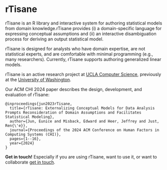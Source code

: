 # rTisane

rTisane is an R library and interactive system for authoring statistical models from domain knowledge.rTisane provides (i) a domain-specific language for expressing conceptual assumptions and (ii) an interactive disambiguation process for deriving an output statistical model. 

rTisane is designed for analysts who have domain expertise, are not statistical experts, and are comfortable with minimal programming (e.g., many researchers). Currently, rTisane supports authoring generalized linear models. 

rTisane is an active research project at [UCLA Computer Science](https://www.cs.ucla.edu/), previously at the [University of Washington](https://idl.cs.washington.edu/).

Our ACM CHI 2024 paper describes the design, development, and evaluation of rTisane: 
```
@inproceedings{jun2023rTisane,
  title={rTisane: Externalizing Conceptual Models for Data Analysis Prompts Reconsideration of Domain Assumptions and Facilitates Statistical Modeling},
  author={Jun, Eunice and Misback, Edward and Heer, Jeffrey and Just, Ren{\'e}},
  journal={Proceedings of the 2024 ACM Conference on Human Factors in Computing Systems (CHI)},
  pages={1--16},
  year={2024}
}

```

**Get in touch!** Especially if you are using rTisane, want to use it, or want to collaborate [get in touch](mailto:emjun@cs.ucla.edu). 
